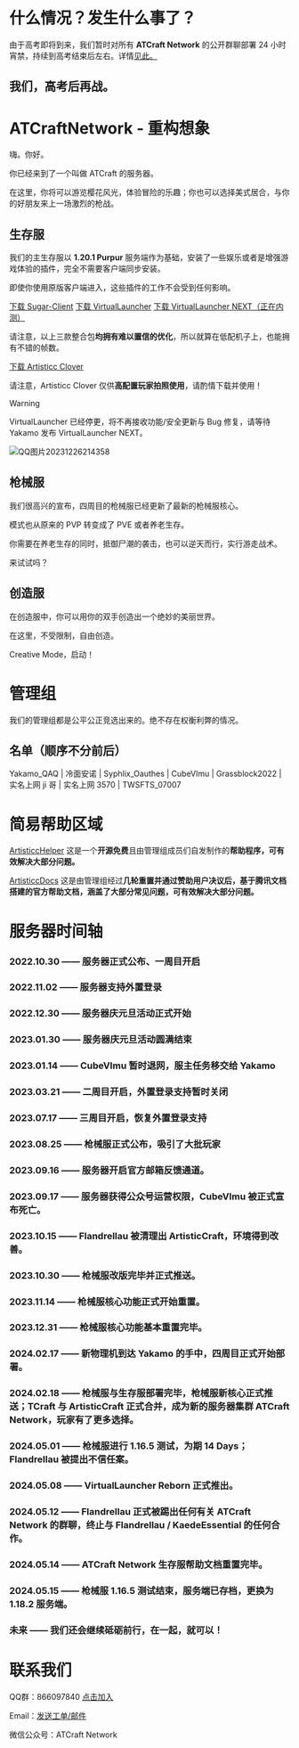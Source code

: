 # 什么情况？发生什么事了？

由于高考即将到来，我们暂时对所有 **ATCraft Network** 的公开群聊部署 24 小时宵禁，持续到高考结束后左右。详情[见此。](https://mp.weixin.qq.com/s?__biz=MzkxNTUwNTg4OA==&mid=2247483864&idx=1&sn=5fdf63ca7370a3e11809954b22bf3606&chksm=c15f5657f628df412ac7d0a92f2db8667fa7e279092c9d335742c8fbfd6f278c31ad5e54aa6c&token=1275471794&lang=zh_CN#rd
)

## 我们，高考后再战。

# ATCraftNetwork - 重构想象

嗨。你好。

你已经来到了一个叫做 ATCraft 的服务器。

在这里，你将可以游览樱花风光，体验冒险的乐趣；你也可以选择美式居合，与你的好朋友来上一场激烈的枪战。

## 生存服

我们的主生存服以 **1.20.1 Purpur** 服务端作为基础，安装了一些娱乐或者是增强游戏体验的插件，完全不需要客户端同步安装。

即使你使用原版客户端进入，这些插件的工作不会受到任何影响。

[下载 Sugar-Client](https://sugar.yaka.fun) [下载 VirtualLauncher](http://vl.atforever.world) [下载 VirtualLauncher NEXT（正在内测）](#)

请注意，以上三款整合包**均拥有难以置信的优化**，所以就算在低配机子上，也能拥有不错的帧数。

[下载 Artisticc Clover](https://www.123pan.com/s/BMLdjv-rwP0H.html)

请注意，Artisticc Clover 仅供**高配置玩家拍照使用**，请酌情下载并使用！

> [!WARNING]
> VirtualLauncher 已经停更，将不再接收功能/安全更新与 Bug 修复，请等待 Yakamo 发布 VirtualLauncher NEXT。

![QQ图片20231226214358](https://github.com/ArtisticCraft/.github/assets/119282947/4e7e98e2-9058-40aa-bb71-0f3498c4ebfd)

## 枪械服

我们很高兴的宣布，四周目的枪械服已经更新了最新的枪械服核心。

模式也从原来的 PVP 转变成了 PVE 或者养老生存。

你需要在养老生存的同时，抵御尸潮的袭击，也可以逆天而行，实行游走战术。

来试试吗？

## 创造服

在创造服中，你可以用你的双手创造出一个绝妙的美丽世界。

在这里，不受限制，自由创造。

Creative Mode，启动！

# 管理组

我们的管理组都是公平公正竞选出来的。绝不存在权衡利弊的情况。

## 名单（顺序不分前后）

Yakamo_QAQ | 冷面安诺 | Syphlix_Oauthes | CubeVlmu | Grassblock2022 | 实名上网 ji 哥 | 实名上网 3570 | TWSFTS_07007

# 简易帮助区域

[ArtisticcHelper](https://github.com/ArtisticCraft/ArtisticcHelper) 这是一个**开源免费**且由管理组成员们自发制作的**帮助程序，可有效解决大部分问题。**

[ArtisticcDocs](https://docs.qq.com/doc/DSWt4d1ZObHNud0xR) 这是由管理组经过**几轮重置并通过赞助用户决议后，基于腾讯文档搭建的官方帮助文档，涵盖了大部分常见问题，可有效解决大部分问题。**

# 服务器时间轴

### 2022.10.30 —— 服务器正式公布、一周目开启

### 2022.11.02 —— 服务器支持外置登录

### 2022.12.30 —— 服务器庆元旦活动正式开始

### 2023.01.30 —— 服务器庆元旦活动圆满结束

### 2023.01.14 —— CubeVlmu 暂时退网，服主任务移交给 Yakamo

### 2023.03.21 —— 二周目开启，外置登录支持暂时关闭

### 2023.07.17 —— 三周目开启，恢复外置登录支持

### 2023.08.25 —— 枪械服正式公布，吸引了大批玩家

### 2023.09.16 —— 服务器开启官方邮箱反馈通道。

### 2023.09.17 —— 服务器获得公众号运营权限，CubeVlmu 被正式宣布死亡。

### 2023.10.15 —— Flandrellau 被清理出 ArtisticCraft，环境得到改善。

### 2023.10.30 —— 枪械服改版完毕并正式推送。

### 2023.11.14 —— 枪械服核心功能正式开始重置。

### 2023.12.31 —— 枪械服核心功能基本重置完毕。

### 2024.02.17 —— 新物理机到达 Yakamo 的手中，四周目正式开始部署。

### 2024.02.18 —— 枪械服与生存服部署完毕，枪械服新核心正式推送；TCraft 与 ArtisticCraft 正式合并，成为新的服务器集群 ATCraft Network，玩家有了更多选择。

### 2024.05.01 —— 枪械服进行 1.16.5 测试，为期 14 Days；Flandrellau 被提出不信任案。

### 2024.05.08 —— VirtualLauncher Reborn 正式推出。

### 2024.05.12 —— Flandrellau 正式被踢出任何有关 ATCraft Network 的群聊，终止与 Flandrellau / KaedeEssential 的任何合作。

### 2024.05.14 —— ATCraft Network 生存服帮助文档重置完毕。

### 2024.05.15 —— 枪械服 1.16.5 测试结束，服务端已存档，更换为 1.18.2 服务端。

### 未来 —— 我们还会继续砥砺前行，在一起，就可以！

# 联系我们

QQ群：866097840 [点击加入](http://qm.qq.com/cgi-bin/qm/qr?_wv=1027&k=9_UlZ92kUjnqgivfYEt-_-SlVhCFPu2l&authKey=NTDDzpcZrSlukHbBz1aBvOt7l4177HtU4nj%2F3bAr%2BlwThBt7TDuoJmXa9AcG5NA7&noverify=0&group_code=805950688)

Email：[发送工单/邮件](mailto:ArtisticCraftOffical@proton.me)

微信公众号：ATCraft Network
